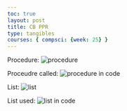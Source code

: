 ```yaml
---  
toc: true  
layout: post  
title: CB PPR  
type: tangibles  
courses: { compsci: {week: 25} }  
--- 
```


Procedure:
![procedure]({{site.baseurl}}/images/ppr-procedure1.png)

Proceudre called:
![procedure in code]({{site.baseurl}}/images/ppr-procedure2.png)


List:
![list]({{site.baseurl}}/images/ppr-list1.png)

List used:
![list in code]({{site.baseurl}}/images/ppr-list2.png)
